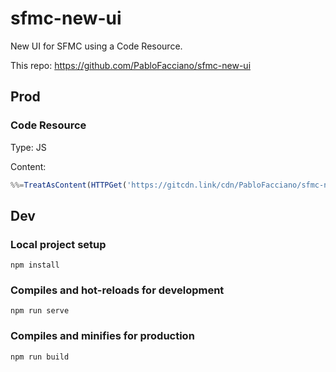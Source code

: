 # sfmc-new-ui

New UI for SFMC using a Code Resource.

This repo: https://github.com/PabloFacciano/sfmc-new-ui

## Prod
### Code Resource
Type: JS

Content:
```javascript
%%=TreatAsContent(HTTPGet('https://gitcdn.link/cdn/PabloFacciano/sfmc-new-ui/main/app/ampscript/index.ampscript'))=%%
```

## Dev

### Local project setup
```
npm install
```

### Compiles and hot-reloads for development
```
npm run serve
```

### Compiles and minifies for production
```
npm run build
```